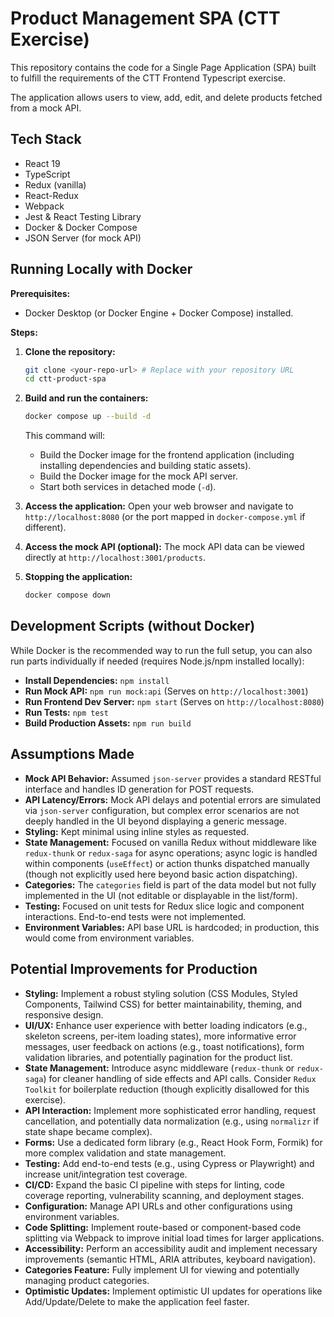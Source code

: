 # Product Management SPA (CTT Exercise)

This repository contains the code for a Single Page Application (SPA) built to fulfill the requirements of the CTT Frontend Typescript exercise.

The application allows users to view, add, edit, and delete products fetched from a mock API.

## Tech Stack

- React 19
- TypeScript
- Redux (vanilla)
- React-Redux
- Webpack
- Jest & React Testing Library
- Docker & Docker Compose
- JSON Server (for mock API)

## Running Locally with Docker

**Prerequisites:**

- Docker Desktop (or Docker Engine + Docker Compose) installed.

**Steps:**

1.  **Clone the repository:**

    ```bash
    git clone <your-repo-url> # Replace with your repository URL
    cd ctt-product-spa
    ```

2.  **Build and run the containers:**

    ```bash
    docker compose up --build -d
    ```

    This command will:

    - Build the Docker image for the frontend application (including installing dependencies and building static assets).
    - Build the Docker image for the mock API server.
    - Start both services in detached mode (`-d`).

3.  **Access the application:**
    Open your web browser and navigate to `http://localhost:8080` (or the port mapped in `docker-compose.yml` if different).

4.  **Access the mock API (optional):**
    The mock API data can be viewed directly at `http://localhost:3001/products`.

5.  **Stopping the application:**
    ```bash
    docker compose down
    ```

## Development Scripts (without Docker)

While Docker is the recommended way to run the full setup, you can also run parts individually if needed (requires Node.js/npm installed locally):

- **Install Dependencies:** `npm install`
- **Run Mock API:** `npm run mock:api` (Serves on `http://localhost:3001`)
- **Run Frontend Dev Server:** `npm start` (Serves on `http://localhost:8080`)
- **Run Tests:** `npm test`
- **Build Production Assets:** `npm run build`

## Assumptions Made

- **Mock API Behavior:** Assumed `json-server` provides a standard RESTful interface and handles ID generation for POST requests.
- **API Latency/Errors:** Mock API delays and potential errors are simulated via `json-server` configuration, but complex error scenarios are not deeply handled in the UI beyond displaying a generic message.
- **Styling:** Kept minimal using inline styles as requested.
- **State Management:** Focused on vanilla Redux without middleware like `redux-thunk` or `redux-saga` for async operations; async logic is handled within components (`useEffect`) or action thunks dispatched manually (though not explicitly used here beyond basic action dispatching).
- **Categories:** The `categories` field is part of the data model but not fully implemented in the UI (not editable or displayable in the list/form).
- **Testing:** Focused on unit tests for Redux slice logic and component interactions. End-to-end tests were not implemented.
- **Environment Variables:** API base URL is hardcoded; in production, this would come from environment variables.

## Potential Improvements for Production

- **Styling:** Implement a robust styling solution (CSS Modules, Styled Components, Tailwind CSS) for better maintainability, theming, and responsive design.
- **UI/UX:** Enhance user experience with better loading indicators (e.g., skeleton screens, per-item loading states), more informative error messages, user feedback on actions (e.g., toast notifications), form validation libraries, and potentially pagination for the product list.
- **State Management:** Introduce async middleware (`redux-thunk` or `redux-saga`) for cleaner handling of side effects and API calls. Consider `Redux Toolkit` for boilerplate reduction (though explicitly disallowed for this exercise).
- **API Interaction:** Implement more sophisticated error handling, request cancellation, and potentially data normalization (e.g., using `normalizr` if state shape became complex).
- **Forms:** Use a dedicated form library (e.g., React Hook Form, Formik) for more complex validation and state management.
- **Testing:** Add end-to-end tests (e.g., using Cypress or Playwright) and increase unit/integration test coverage.
- **CI/CD:** Expand the basic CI pipeline with steps for linting, code coverage reporting, vulnerability scanning, and deployment stages.
- **Configuration:** Manage API URLs and other configurations using environment variables.
- **Code Splitting:** Implement route-based or component-based code splitting via Webpack to improve initial load times for larger applications.
- **Accessibility:** Perform an accessibility audit and implement necessary improvements (semantic HTML, ARIA attributes, keyboard navigation).
- **Categories Feature:** Fully implement UI for viewing and potentially managing product categories.
- **Optimistic Updates:** Implement optimistic UI updates for operations like Add/Update/Delete to make the application feel faster.
